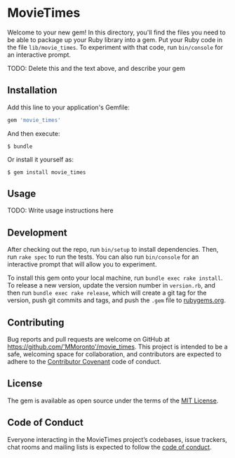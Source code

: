 # MovieTimes

Welcome to your new gem! In this directory, you'll find the files you need to be able to package up your Ruby library into a gem. Put your Ruby code in the file `lib/movie_times`. To experiment with that code, run `bin/console` for an interactive prompt.

TODO: Delete this and the text above, and describe your gem

## Installation

Add this line to your application's Gemfile:

```ruby
gem 'movie_times'
```

And then execute:

    $ bundle

Or install it yourself as:

    $ gem install movie_times

## Usage

TODO: Write usage instructions here

## Development

After checking out the repo, run `bin/setup` to install dependencies. Then, run `rake spec` to run the tests. You can also run `bin/console` for an interactive prompt that will allow you to experiment.

To install this gem onto your local machine, run `bundle exec rake install`. To release a new version, update the version number in `version.rb`, and then run `bundle exec rake release`, which will create a git tag for the version, push git commits and tags, and push the `.gem` file to [rubygems.org](https://rubygems.org).

## Contributing

Bug reports and pull requests are welcome on GitHub at https://github.com/'MMoronto'/movie_times. This project is intended to be a safe, welcoming space for collaboration, and contributors are expected to adhere to the [Contributor Covenant](http://contributor-covenant.org) code of conduct.

## License

The gem is available as open source under the terms of the [MIT License](https://opensource.org/licenses/MIT).

## Code of Conduct

Everyone interacting in the MovieTimes project’s codebases, issue trackers, chat rooms and mailing lists is expected to follow the [code of conduct](https://github.com/'MMoronto'/movie_times/blob/master/CODE_OF_CONDUCT.md).
